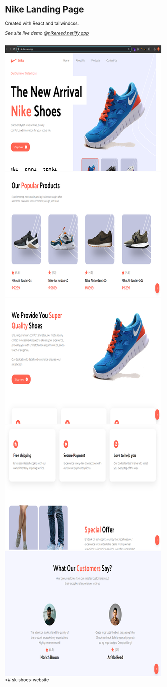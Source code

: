 # Nike Landing Page

Created with React and tailwindcss.

_See site live demo @[nikereed.netlify.app](https://sk-shoes.vercel.app/)_

<br />


<img src="./_images/nike1.webp" width="500" height="400">
<img src="./_images/nike2.webp" width="500" height="400">
<img src="./_images/nike3.webp" width="500" height="400">
<img src="./_images/nike4.webp" width="500" height="400">
<img src="./_images/nike5.webp" width="500" height="400">
>#   s k - s h o e s - w e b s i t e 
 
 
